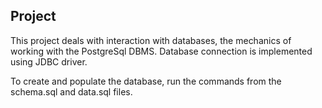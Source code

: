 ## Project
This project deals with interaction with databases, the mechanics of working with the PostgreSql DBMS. Database connection is implemented using JDBC driver.

To create and populate the database, run the commands from the schema.sql and data.sql files.